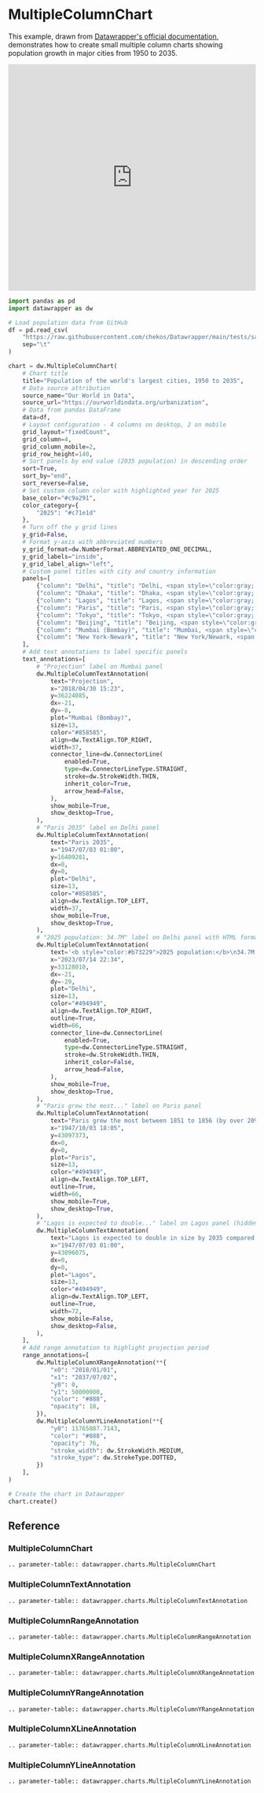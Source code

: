 # MultipleColumnChart

This example, drawn from [Datawrapper's official documentation](https://academy.datawrapper.de/article/405-examples-of-datawrapper-multiple-column-charts), demonstrates how to create small multiple column charts showing population growth in major cities from 1950 to 2035.

<iframe title="Population of the world's largest cities, 1950 to 2035" aria-label="Multiple Columns" id="datawrapper-chart-qjyDH" src="https://datawrapper.dwcdn.net/qjyDH/1/" scrolling="no" frameborder="0" style="width: 0; min-width: 100% !important; border: none;" height="460" data-external="1"></iframe><script type="text/javascript">window.addEventListener("message",function(a){if(void 0!==a.data["datawrapper-height"]){var e=document.querySelectorAll("iframe");for(var t in a.data["datawrapper-height"])for(var r,i=0;r=e[i];i++)if(r.contentWindow===a.source){var d=a.data["datawrapper-height"][t]+"px";r.style.height=d}}});</script>

```python
import pandas as pd
import datawrapper as dw

# Load population data from GitHub
df = pd.read_csv(
    "https://raw.githubusercontent.com/chekos/Datawrapper/main/tests/samples/multiple_column/population.csv",
    sep="\t"
)

chart = dw.MultipleColumnChart(
    # Chart title
    title="Population of the world's largest cities, 1950 to 2035",
    # Data source attribution
    source_name="Our World in Data",
    source_url="https://ourworldindata.org/urbanization",
    # Data from pandas DataFrame
    data=df,
    # Layout configuration - 4 columns on desktop, 2 on mobile
    grid_layout="fixedCount",
    grid_column=4,
    grid_column_mobile=2,
    grid_row_height=140,
    # Sort panels by end value (2035 population) in descending order
    sort=True,
    sort_by="end",
    sort_reverse=False,
    # Set custom column color with highlighted year for 2025
    base_color="#c9a291",
    color_category={
        "2025": "#c71e1d"
    },
    # Turn off the y grid lines
    y_grid=False,
    # Format y-axis with abbreviated numbers
    y_grid_format=dw.NumberFormat.ABBREVIATED_ONE_DECIMAL,
    y_grid_labels="inside",
    y_grid_label_align="left",
    # Custom panel titles with city and country information
    panels=[
        {"column": "Delhi", "title": "Delhi, <span style=\"color:gray; font-weight: normal;\">India</span>"},
        {"column": "Dhaka", "title": "Dhaka, <span style=\"color:gray; font-weight: normal;\"> Bangladesh </span>"},
        {"column": "Lagos", "title": "Lagos, <span style=\"color:gray; font-weight: normal;\">Nigeria</span>"},
        {"column": "Paris", "title": "Paris, <span style=\"color:gray; font-weight: normal;\">France</span>"},
        {"column": "Tokyo", "title": "Tokyo, <span style=\"color:gray; font-weight: normal;\">Japan</span>"},
        {"column": "Beijing", "title": "Beijing, <span style=\"color:gray; font-weight: normal;\">China</span>"},
        {"column": "Mumbai (Bombay)", "title": "Mumbai, <span style=\"color:gray; font-weight: normal;\">India</span>"},
        {"column": "New York-Newark", "title": "New York/Newark, <span style=\"color:gray; font-weight: normal;\">U.S.</span>"},
    ],
    # Add text annotations to label specific panels
    text_annotations=[
        # "Projection" label on Mumbai panel
        dw.MultipleColumnTextAnnotation(
            text="Projection",
            x="2018/04/30 15:23",
            y=36224085,
            dx=-21,
            dy=-8,
            plot="Mumbai (Bombay)",
            size=13,
            color="#858585",
            align=dw.TextAlign.TOP_RIGHT,
            width=37,
            connector_line=dw.ConnectorLine(
                enabled=True,
                type=dw.ConnectorLineType.STRAIGHT,
                stroke=dw.StrokeWidth.THIN,
                inherit_color=True,
                arrow_head=False,
            ),
            show_mobile=True,
            show_desktop=True,
        ),
        # "Paris 2035" label on Delhi panel
        dw.MultipleColumnTextAnnotation(
            text="Paris 2035",
            x="1947/07/03 01:00",
            y=16409201,
            dx=0,
            dy=0,
            plot="Delhi",
            size=13,
            color="#858585",
            align=dw.TextAlign.TOP_LEFT,
            width=37,
            show_mobile=True,
            show_desktop=True,
        ),
        # "2025 population: 34.7M" label on Delhi panel with HTML formatting
        dw.MultipleColumnTextAnnotation(
            text='<b style="color:#b73229">2025 population:</b>\n34.7M',
            x="2023/07/14 22:34",
            y=33128010,
            dx=-21,
            dy=-29,
            plot="Delhi",
            size=13,
            color="#494949",
            align=dw.TextAlign.TOP_RIGHT,
            outline=True,
            width=66,
            connector_line=dw.ConnectorLine(
                enabled=True,
                type=dw.ConnectorLineType.STRAIGHT,
                stroke=dw.StrokeWidth.THIN,
                inherit_color=False,
                arrow_head=False,
            ),
            show_mobile=True,
            show_desktop=True,
        ),
        # "Paris grew the most..." label on Paris panel
        dw.MultipleColumnTextAnnotation(
            text="Paris grew the most between 1851 to 1856 (by over 20%).",
            x="1947/10/03 18:05",
            y=43097373,
            dx=0,
            dy=0,
            plot="Paris",
            size=13,
            color="#494949",
            align=dw.TextAlign.TOP_LEFT,
            outline=True,
            width=66,
            show_mobile=True,
            show_desktop=True,
        ),
        # "Lagos is expected to double..." label on Lagos panel (hidden)
        dw.MultipleColumnTextAnnotation(
            text="Lagos is expected to double in size by 2035 compared to 2015.",
            x="1947/07/03 01:00",
            y=43096075,
            dx=0,
            dy=0,
            plot="Lagos",
            size=13,
            color="#494949",
            align=dw.TextAlign.TOP_LEFT,
            outline=True,
            width=72,
            show_mobile=False,
            show_desktop=False,
        ),
    ],
    # Add range annotation to highlight projection period
    range_annotations=[
        dw.MultipleColumnXRangeAnnotation(**{
            "x0": "2018/01/01",
            "x1": "2037/07/02",
            "y0": 0,
            "y1": 50000000,
            "color": "#888",
            "opacity": 18,
        }),
        dw.MultipleColumnYLineAnnotation(**{
            "y0": 11765087.7143,
            "color": "#888",
            "opacity": 76,
            "stroke_width": dw.StrokeWidth.MEDIUM,
            "stroke_type": dw.StrokeType.DOTTED,
        })
    ],
)

# Create the chart in Datawrapper
chart.create()
```

## Reference

### MultipleColumnChart

```{eval-rst}
.. parameter-table:: datawrapper.charts.MultipleColumnChart
```

### MultipleColumnTextAnnotation

```{eval-rst}
.. parameter-table:: datawrapper.charts.MultipleColumnTextAnnotation
```

### MultipleColumnRangeAnnotation

```{eval-rst}
.. parameter-table:: datawrapper.charts.MultipleColumnRangeAnnotation
```

### MultipleColumnXRangeAnnotation

```{eval-rst}
.. parameter-table:: datawrapper.charts.MultipleColumnXRangeAnnotation
```

### MultipleColumnYRangeAnnotation

```{eval-rst}
.. parameter-table:: datawrapper.charts.MultipleColumnYRangeAnnotation
```

### MultipleColumnXLineAnnotation

```{eval-rst}
.. parameter-table:: datawrapper.charts.MultipleColumnXLineAnnotation
```

### MultipleColumnYLineAnnotation

```{eval-rst}
.. parameter-table:: datawrapper.charts.MultipleColumnYLineAnnotation
```
